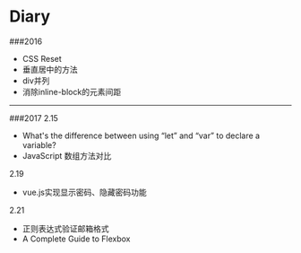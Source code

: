 # Diary
###2016
- CSS Reset
- 垂直居中的方法
- div并列
- 消除inline-block的元素间距

---

###2017
2.15 
- What's the difference between using “let” and “var” to declare a variable? 
- JavaScript 数组方法对比

2.19
- vue.js实现显示密码、隐藏密码功能

2.21
- 正则表达式验证邮箱格式
- A Complete Guide to Flexbox